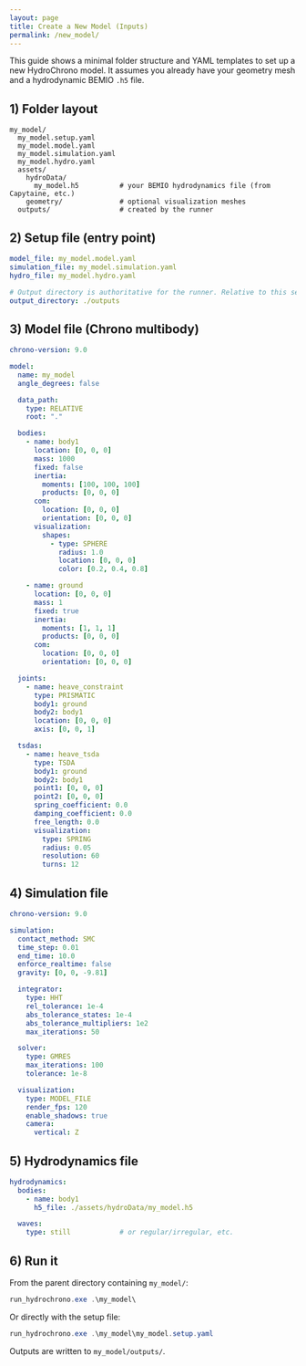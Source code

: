 ```yaml
---
layout: page
title: Create a New Model (Inputs)
permalink: /new_model/
---
```


This guide shows a minimal folder structure and YAML templates to set up a new HydroChrono model. It assumes you already have your geometry mesh and a hydrodynamic BEMIO `.h5` file.

## 1) Folder layout

```
my_model/
  my_model.setup.yaml
  my_model.model.yaml
  my_model.simulation.yaml
  my_model.hydro.yaml
  assets/
    hydroData/
      my_model.h5          # your BEMIO hydrodynamics file (from Capytaine, etc.)
    geometry/              # optional visualization meshes
  outputs/                 # created by the runner
```

## 2) Setup file (entry point)

```yaml
model_file: my_model.model.yaml
simulation_file: my_model.simulation.yaml
hydro_file: my_model.hydro.yaml

# Output directory is authoritative for the runner. Relative to this setup file.
output_directory: ./outputs
```

## 3) Model file (Chrono multibody)

```yaml
chrono-version: 9.0

model:
  name: my_model
  angle_degrees: false

  data_path:
    type: RELATIVE
    root: "."

  bodies:
    - name: body1
      location: [0, 0, 0]
      mass: 1000
      fixed: false
      inertia:
        moments: [100, 100, 100]
        products: [0, 0, 0]
      com:
        location: [0, 0, 0]
        orientation: [0, 0, 0]
      visualization:
        shapes:
          - type: SPHERE
            radius: 1.0
            location: [0, 0, 0]
            color: [0.2, 0.4, 0.8]

    - name: ground
      location: [0, 0, 0]
      mass: 1
      fixed: true
      inertia:
        moments: [1, 1, 1]
        products: [0, 0, 0]
      com:
        location: [0, 0, 0]
        orientation: [0, 0, 0]

  joints:
    - name: heave_constraint
      type: PRISMATIC
      body1: ground
      body2: body1
      location: [0, 0, 0]
      axis: [0, 0, 1]

  tsdas:
    - name: heave_tsda
      type: TSDA
      body1: ground
      body2: body1
      point1: [0, 0, 0]
      point2: [0, 0, 0]
      spring_coefficient: 0.0
      damping_coefficient: 0.0
      free_length: 0.0
      visualization:
        type: SPRING
        radius: 0.05
        resolution: 60
        turns: 12
```

## 4) Simulation file

```yaml
chrono-version: 9.0

simulation:
  contact_method: SMC
  time_step: 0.01
  end_time: 10.0
  enforce_realtime: false
  gravity: [0, 0, -9.81]

  integrator:
    type: HHT
    rel_tolerance: 1e-4
    abs_tolerance_states: 1e-4
    abs_tolerance_multipliers: 1e2
    max_iterations: 50

  solver:
    type: GMRES
    max_iterations: 100
    tolerance: 1e-8

  visualization:
    type: MODEL_FILE
    render_fps: 120
    enable_shadows: true
    camera:
      vertical: Z
```

## 5) Hydrodynamics file

```yaml
hydrodynamics:
  bodies:
    - name: body1
      h5_file: ./assets/hydroData/my_model.h5

  waves:
    type: still            # or regular/irregular, etc.
```

## 6) Run it

From the parent directory containing `my_model/`:

```powershell
run_hydrochrono.exe .\my_model\
```

Or directly with the setup file:

```powershell
run_hydrochrono.exe .\my_model\my_model.setup.yaml
```

Outputs are written to `my_model/outputs/`.


